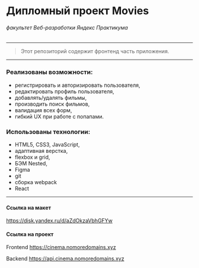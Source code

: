 # Дипломный проект Movies
###### *факультет Веб-разработки Яндекс Практикума*

-----
> Этот репозиторий содержит фронтенд часть приложения.
-----

###  Реализованы возможности:

* регистрировать и авторизировать пользователя,
* редактировать профиль пользователя,
* добавлять/удалять фильмы,
* производить поиск фильмов,
* валидация всех форм,
* гибкий UX при работе с попапами.

###  Использованы технологии:

* HTML5, CSS3, JavaScript,
* адаптивная верстка,
* flexbox и grid,
* БЭМ Nested,
* Figma
* git
* сборка webpack
* React
-----

#### Ссылка на макет
https://disk.yandex.ru/d/aZdOkzaVbhGFYw

#### Ссылка на проект

Frontend https://cinema.nomoredomains.xyz

Backend https://api.cinema.nomoredomains.xyz
